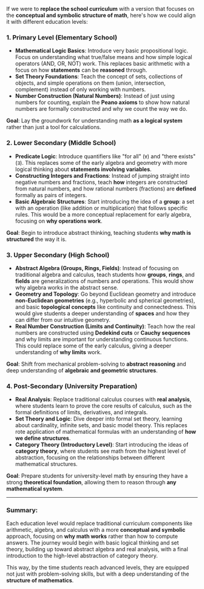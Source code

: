 If we were to **replace the school curriculum** with a version that focuses on the **conceptual and symbolic structure of math**, here's how we could align it with different education levels:

### 1. **Primary Level (Elementary School)**
   - **Mathematical Logic Basics**: Introduce very basic propositional logic. Focus on understanding what true/false means and how simple logical operators (AND, OR, NOT) work. This replaces basic arithmetic with a focus on how **statements** can be **reasoned** through.
   - **Set Theory Foundations**: Teach the concept of sets, collections of objects, and simple operations on them (union, intersection, complement) instead of only working with numbers.
   - **Number Construction (Natural Numbers)**: Instead of just using numbers for counting, explain the **Peano axioms** to show how natural numbers are formally constructed and why we count the way we do.

   **Goal**: Lay the groundwork for understanding math **as a logical system** rather than just a tool for calculations.

### 2. **Lower Secondary (Middle School)**
   - **Predicate Logic**: Introduce quantifiers like "for all" (`∀`) and "there exists" (`∃`). This replaces some of the early algebra and geometry with more logical thinking about **statements involving variables**.
   - **Constructing Integers and Fractions**: Instead of jumping straight into negative numbers and fractions, teach **how** integers are constructed from natural numbers, and how rational numbers (fractions) are **defined** formally as pairs of integers.
   - **Basic Algebraic Structures**: Start introducing the idea of a **group**: a set with an operation (like addition or multiplication) that follows specific rules. This would be a more conceptual replacement for early algebra, focusing on **why operations work**.

   **Goal**: Begin to introduce abstract thinking, teaching students **why math is structured** the way it is.

### 3. **Upper Secondary (High School)**
   - **Abstract Algebra (Groups, Rings, Fields)**: Instead of focusing on traditional algebra and calculus, teach students how **groups**, **rings**, and **fields** are generalizations of numbers and operations. This would show why algebra works in the abstract sense.
   - **Geometry and Topology**: Go beyond Euclidean geometry and introduce **non-Euclidean geometries** (e.g., hyperbolic and spherical geometries), and basic **topological concepts** like continuity and connectedness. This would give students a deeper understanding of **spaces** and how they can differ from our intuitive geometry.
   - **Real Number Construction (Limits and Continuity)**: Teach how the real numbers are constructed using **Dedekind cuts** or **Cauchy sequences** and why limits are important for understanding continuous functions. This could replace some of the early calculus, giving a deeper understanding of **why limits** work.

   **Goal**: Shift from mechanical problem-solving to **abstract reasoning** and deep understanding of **algebraic and geometric structures**.

### 4. **Post-Secondary (University Preparation)**
   - **Real Analysis**: Replace traditional calculus courses with **real analysis**, where students learn to prove the core results of calculus, such as the formal definitions of limits, derivatives, and integrals.
   - **Set Theory and Logic**: Dive deeper into formal set theory, learning about cardinality, infinite sets, and basic model theory. This replaces rote application of mathematical formulas with an understanding of **how we define structures**.
   - **Category Theory (Introductory Level)**: Start introducing the ideas of **category theory**, where students see math from the highest level of abstraction, focusing on the relationships between different mathematical structures.

   **Goal**: Prepare students for university-level math by ensuring they have a strong **theoretical foundation**, allowing them to reason through **any mathematical system**.

---

### Summary:
Each education level would replace traditional curriculum components like arithmetic, algebra, and calculus with a more **conceptual and symbolic** approach, focusing on **why math works** rather than how to compute answers. The journey would begin with basic logical thinking and set theory, building up toward abstract algebra and real analysis, with a final introduction to the high-level abstraction of category theory.

This way, by the time students reach advanced levels, they are equipped not just with problem-solving skills, but with a deep understanding of the **structure of mathematics**.